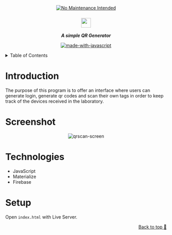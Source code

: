 <div align="center">
  
  [![No Maintenance Intended](http://unmaintained.tech/badge.svg)](http://unmaintained.tech/)

  ### <img src="https://raw.githubusercontent.com/juaneme8/qrscan/main/public/img/logo_inverted.svg" height="30px"/>
  ***A simple QR Generator***
  
</div>

<div align="center">
  
[![made-with-javascript](https://img.shields.io/badge/Made%20with-JavaScript-1f425f.svg)](https://www.javascript.com)

  
</div>


<!-- TABLE OF CONTENTS -->
<details>
  <summary>Table of Contents</summary>
  <ol>
    <li>
      <a href="#introduction">Introduction</a>
    </li> 
    <li>
      <a href="#screenshot">Screenshots</a>
    </li>
    <li>
      <a href="#technologies">Technologies</a>
    </li>
     <li>
      <a href="#setup">Setup</a>
    </li>
  </ol>
</details>

# Introduction
The purpose of this program is to offer an interface where users can generate login, generate qr codes and scan their own tags in order to keep track of the devices received in the laboratory.

# Screenshot
<div align="center">
  
![qrscan-screen](https://user-images.githubusercontent.com/44928453/163009536-c2ce1daa-1ae3-4649-b39f-d97dd3a743d8.png)

</div>

# Technologies
* JavaScript
* Materialize
* Firebase

# Setup
Open `index.html` with Live Server.



<p align="right"><a href="#top">Back to top 🔼</a></p>

